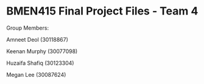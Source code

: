 # BMEN415 Final Project Files - Team 4

Group Members:

Amneet Deol (30118867)

Keenan Murphy (30077098)

Huzaifa Shafiq (30123304)

Megan Lee (30087624)
